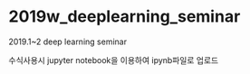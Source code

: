 # 2019w_deeplearning_seminar
2019.1~2 deep learning seminar

수식사용시 jupyter notebook을 이용하여 ipynb파일로 업로드
